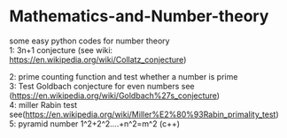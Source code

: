 # Mathematics-and-Number-theory
some easy python codes for number theory <br>
1: 3n+1 conjecture (see wiki: https://en.wikipedia.org/wiki/Collatz_conjecture) <br>

2: prime counting function and test whether a number is prime <br>
3: Test Goldbach conjecture for even numbers see (https://en.wikipedia.org/wiki/Goldbach%27s_conjecture)<br>
4: miller Rabin test see(https://en.wikipedia.org/wiki/Miller%E2%80%93Rabin_primality_test) <br>
5: pyramid number 1^2+2^2....+n^2=m^2 (c++)

